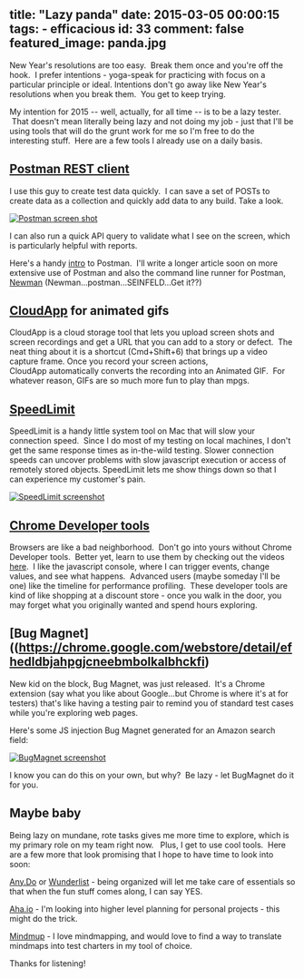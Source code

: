 title: "Lazy panda"
date: 2015-03-05 00:00:15
tags:
	- efficacious
id: 33
comment: false
featured_image: panda.jpg
---

New Year's resolutions are too easy.  Break them once and you're off the hook.  I prefer intentions - yoga-speak for practicing with focus on a particular principle or ideal. Intentions don't go away like New Year's resolutions when you break them.  You get to keep trying.

My intention for 2015 -- well, actually, for all time -- is to be a lazy tester.  That doesn't mean literally being lazy and not doing my job - just that I'll be using tools that will do the grunt work for me so I'm free to do the interesting stuff.  Here are a few tools I already use on a daily basis.

## [Postman REST client](https://chrome.google.com/webstore/detail/postman-rest-client/fdmmgilgnpjigdojojpjoooidkmcomcm?hl=en-US "Postman Rest client")

I use this guy to create test data quickly.  I can save a set of POSTs to create data as a collection and quickly add data to any build. Take a look.

[![Postman screen shot](postman.png)](postman.png)

I can also run a quick API query to validate what I see on the screen, which is particularly helpful with reports.

Here's a handy [intro](http://www.slideshare.net/postmanclient/40-tips-to-use-postman-more-efficiently-42672890 "intro") to Postman.  I'll write a longer article soon on more extensive use of Postman and also the command line runner for Postman, [Newman](https://github.com/a85/Newman) (Newman...postman...SEINFELD...Get it??)

## [CloudApp](https://www.getcloudapp.com/) for animated gifs

CloudApp is a cloud storage tool that lets you upload screen shots and screen recordings and get a URL that you can add to a story or defect.  The neat thing about it is a shortcut (Cmd+Shift+6) that brings up a video capture frame. Once you record your screen actions, CloudApp automatically converts the recording into an Animated GIF.  For whatever reason, GIFs are so much more fun to play than mpgs.

## [SpeedLimit](http://mac.softpedia.com/get/Network-Admin/SpeedLimit.shtml)

SpeedLimit is a handy little system tool on Mac that will slow your connection speed.  Since I do most of my testing on local machines, I don't get the same response times as in-the-wild testing. Slower connection speeds can uncover problems with slow javascript execution or access of remotely stored objects. SpeedLimit lets me show things down so that I can experience my customer's pain.

[![SpeedLimit screenshot](speedlimit.png)](speedlimit.png)

## [Chrome Developer tools](https://developer.chrome.com/devtools)

Browsers are like a bad neighborhood.  Don't go into yours without Chrome Developer tools.  Better yet, learn to use them by checking out the videos [here](https://developer.chrome.com/devtools/docs/videos "how to videos").  I like the javascript console, where I can trigger events, change values, and see what happens.  Advanced users (maybe someday I'll be one) like the timeline for performance profiling.  These developer tools are kind of like shopping at a discount store - once you walk in the door, you may forget what you originally wanted and spend hours exploring.

## [Bug Magnet]((https://chrome.google.com/webstore/detail/efhedldbjahpgjcneebmbolkalbhckfi)

New kid on the block, Bug Magnet, was just released.  It's a Chrome extension (say what you like about Google...but Chrome is where it's at for testers) that's like having a testing pair to remind you of standard test cases while you're exploring web pages.

Here's some JS injection Bug Magnet generated for an Amazon search field:

[![BugMagnet screenshot](bugmagnet.png)](bugmagnet.png)

I know you can do this on your own, but why?  Be lazy - let BugMagnet do it for you.

## Maybe baby

Being lazy on mundane, rote tasks gives me more time to explore, which is my primary role on my team right now.   Plus, I get to use cool tools.  Here are a few more that look promising that I hope to have time to look into soon:

[Any.Do](http://www.any.do/) or [Wunderlist](https://www.wunderlist.com/) - being organized will let me take care of essentials so that when the fun stuff comes along, I can say YES.

[Aha.io](http://www.aha.io/) - I'm looking into higher level planning for personal projects - this might do the trick.

[Mindmup](https://www.mindmup.com/#m:new) - I love mindmapping, and would love to find a way to translate mindmaps into test charters in my tool of choice.

Thanks for listening!
